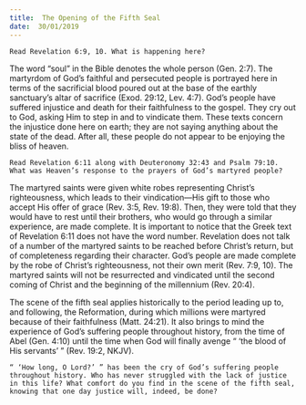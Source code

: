 ```yaml
---
title:  The Opening of the Fifth Seal
date:  30/01/2019
---
```


`Read Revelation 6:9, 10. What is happening here?`

The word “soul” in the Bible denotes the whole person (Gen. 2:7). The martyrdom of God’s faithful and persecuted people is portrayed here in terms of the sacrificial blood poured out at the base of the earthly sanctuary’s altar of sacrifice (Exod. 29:12, Lev. 4:7). God’s people have suffered injustice and death for their faithfulness to the gospel. They cry out to God, asking Him to step in and to vindicate them. These texts concern the injustice done here on earth; they are not saying anything about the state of the dead. After all, these people do not appear to be enjoying the bliss of heaven.

`Read Revelation 6:11 along with Deuteronomy 32:43 and Psalm 79:10. What was Heaven’s response to the prayers of God’s martyred people?`

The martyred saints were given white robes representing Christ’s righteousness, which leads to their vindication—His gift to those who accept His offer of grace (Rev. 3:5, Rev. 19:8). Then, they were told that they would have to rest until their brothers, who would go through a similar experience, are made complete. It is important to notice that the Greek text of Revelation 6:11 does not have the word number. Revelation does not talk of a number of the martyred saints to be reached before Christ’s return, but of completeness regarding their character. God’s people are made complete by the robe of Christ’s righteousness, not their own merit (Rev. 7:9, 10). The martyred saints will not be resurrected and vindicated until the second coming of Christ and the beginning of the millennium (Rev. 20:4).

The scene of the fifth seal applies historically to the period leading up to, and following, the Reformation, during which millions were martyred because of their faithfulness (Matt. 24:21). It also brings to mind the experience of God’s suffering people throughout history, from the time of Abel (Gen. 4:10) until the time when God will finally avenge “ ‘the blood of His servants’ ” (Rev. 19:2, NKJV).

`“ ‘How long, O Lord?’ ” has been the cry of God’s suffering people throughout history. Who has never struggled with the lack of justice in this life? What comfort do you find in the scene of the fifth seal, knowing that one day justice will, indeed, be done?`